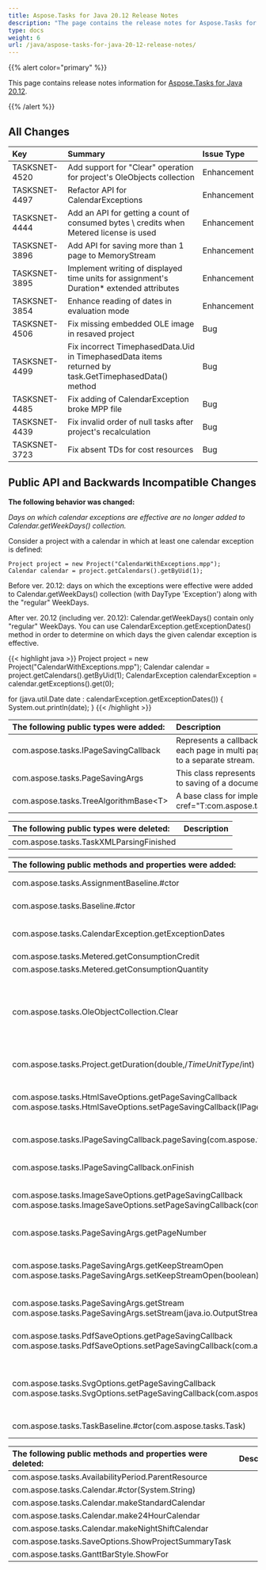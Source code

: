 ```yaml
---
title: Aspose.Tasks for Java 20.12 Release Notes
description: "The page contains the release notes for Aspose.Tasks for Java 20.12."
type: docs
weight: 6
url: /java/aspose-tasks-for-java-20-12-release-notes/
---
```


{{% alert color="primary" %}}

This page contains release notes information for [Aspose.Tasks for Java 20.12](https://downloads.aspose.com/tasks/java/new-releases/aspose.tasks-for-java-20.12/).

{{% /alert %}}

## **All Changes**
|**Key**|**Summary**|**Issue Type**|
| :- | :- | :- |
| TASKSNET-4520 | Add support for "Clear" operation for project's OleObjects collection | Enhancement |
| TASKSNET-4497 | Refactor API for CalendarExceptions | Enhancement |
| TASKSNET-4444 | Add an API for getting a count of consumed bytes \ credits when Metered license is used | Enhancement |
| TASKSNET-3896 | Add API for saving more than 1 page to MemoryStream | Enhancement |
| TASKSNET-3895 | Implement writing of displayed time units for assignment's Duration* extended attributes | Enhancement |
| TASKSNET-3854 | Enhance reading of dates in evaluation mode | Enhancement |
| TASKSNET-4506 | Fix missing embedded OLE image in resaved project | Bug |
| TASKSNET-4499 | Fix incorrect TimephasedData.Uid in TimephasedData items returned by task.GetTimephasedData() method | Bug |
| TASKSNET-4485 | Fix adding of CalendarException broke MPP file | Bug |
| TASKSNET-4439 | Fix invalid order of null tasks after project's recalculation | Bug |
| TASKSNET-3723 | Fix absent TDs for cost resources | Bug |
## **Public API and Backwards Incompatible Changes**

**The following behavior was changed:**

*Days on which calendar exceptions are effective are no longer added to Calendar.getWeekDays() collection.*

Consider a project with a calendar in which at least one calendar exception is defined:

```
Project project = new Project("CalendarWithExceptions.mpp");
Calendar calendar = project.getCalendars().getByUid(1);
```

Before ver. 20.12: days on which the exceptions were effective were added to Calendar.getWeekDays() collection (with DayType 'Exception') along with the "regular" WeekDays.

After ver. 20.12 (including ver. 20.12): Calendar.getWeekDays() contain only "regular" WeekDays.
You can use CalendarException.getExceptionDates() method in order to determine on which days the given calendar exception is effective.

{{< highlight java >}}
Project project = new Project("CalendarWithExceptions.mpp");
Calendar calendar = project.getCalendars().getByUid(1);
CalendarException calendarException = calendar.getExceptions().get(0);

for (java.util.Date date : calendarException.getExceptionDates()) {
    System.out.println(date);
}
{{< /highlight >}}

|**The following public types were added:**|**Description**|
| :- | :- |
| com.aspose.tasks.IPageSavingCallback | Represents a callback that is called when each page in multi page document is saved to a separate stream. |
| com.aspose.tasks.PageSavingArgs | This class represents set of data that related to saving of a document's page to a stream. |
| com.aspose.tasks.TreeAlgorithmBase\<T\> | A base class for implementations of <see cref="T:com.aspose.tasks.ITreeAlgorithm\<T\> |

|**The following public types were deleted:**|**Description**|
| :- | :- |
| com.aspose.tasks.TaskXMLParsingFinished |  |

|**The following public methods and properties were added:**|**Description**|
| :- | :- |
| com.aspose.tasks.AssignmentBaseline.#ctor | Initializes a new instance of the <see cref="AssignmentBaseline"/> class. |
| com.aspose.tasks.Baseline.#ctor | Initializes a new instance of the <see cref="Baseline"/> class. |
| com.aspose.tasks.CalendarException.getExceptionDates | Returns dates on which the calendar exception is applicable. |
| com.aspose.tasks.Metered.getConsumptionCredit | Gets consumption credit. |
| com.aspose.tasks.Metered.getConsumptionQuantity | Gets consumption file size. |
| com.aspose.tasks.OleObjectCollection.Clear | Clears the collection. In order to persist these changes project.save should be called with 'new MPPSaveOptions() {{ this.setWriteViewData(true); }}' argument. |
| com.aspose.tasks.Project.getDuration(double,/*TimeUnitType*/int) | Gets duration with the specified value and specified <see cref="T:com.aspose.tasks.TimeUnitType" /> value. |
| com.aspose.tasks.HtmlSaveOptions.getPageSavingCallback com.aspose.tasks.HtmlSaveOptions.setPageSavingCallback(IPageSavingCallback) | Gets or sets a user-defined callback which is used to get an output stream for each rendered page. |
| com.aspose.tasks.IPageSavingCallback.pageSaving(com.aspose.tasks.PageSavingArgs) | The method to be called when a page is saved to a stream. |
| com.aspose.tasks.IPageSavingCallback.onFinish | Method which will be called when all pages are written. |
| com.aspose.tasks.ImageSaveOptions.getPageSavingCallback com.aspose.tasks.ImageSaveOptions.setPageSavingCallback(com.aspose.tasks.IPageSavingCallback) | Gets or sets a user-defined callback which is used to get an output stream for each rendered page. |
| com.aspose.tasks.PageSavingArgs.getPageNumber | Gets a number of page to be written. |
| com.aspose.tasks.PageSavingArgs.getKeepStreamOpen com.aspose.tasks.PageSavingArgs.setKeepStreamOpen(boolean) | Gets or sets a value indicating whether rendering routine should keep <see cref="P:com.aspose.tasks.PageSavingArgs.Stream" /> opened after a page is written. |
| com.aspose.tasks.PageSavingArgs.getStream com.aspose.tasks.PageSavingArgs.setStream(java.io.OutputStream) | Gets or sets a stream for writing a page. |
| com.aspose.tasks.PdfSaveOptions.getPageSavingCallback com.aspose.tasks.PdfSaveOptions.setPageSavingCallback(com.aspose.tasks.IPageSavingCallback) | Gets or sets a user-defined callback which is used to get an output stream for each rendered page. |
| com.aspose.tasks.SvgOptions.getPageSavingCallback com.aspose.tasks.SvgOptions.setPageSavingCallback(com.aspose.tasks.IPageSavingCallback) | Gets or sets a user-defined implementation callback which is used to get an output stream for each rendered page. |
| com.aspose.tasks.TaskBaseline.#ctor(com.aspose.tasks.Task) | Initializes a new instance of the <see cref="T:com.aspose.tasks.TaskBaseline" /> class. |

|**The following public methods and properties were deleted:**|**Description**|
| :- | :- |
| com.aspose.tasks.AvailabilityPeriod.ParentResource |  |
| com.aspose.tasks.Calendar.#ctor(System.String) |  |
| com.aspose.tasks.Calendar.makeStandardCalendar |  |
| com.aspose.tasks.Calendar.make24HourCalendar |  |
| com.aspose.tasks.Calendar.makeNightShiftCalendar |  |
| com.aspose.tasks.SaveOptions.ShowProjectSummaryTask |  |
| com.aspose.tasks.GanttBarStyle.ShowFor |  |